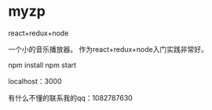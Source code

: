 # myzp
react+redux+node


一个小的音乐播放器。
作为react+redux+node入门实践非常好。

npm install
npm start

localhost：3000

有什么不懂的联系我的qq：1082787630
